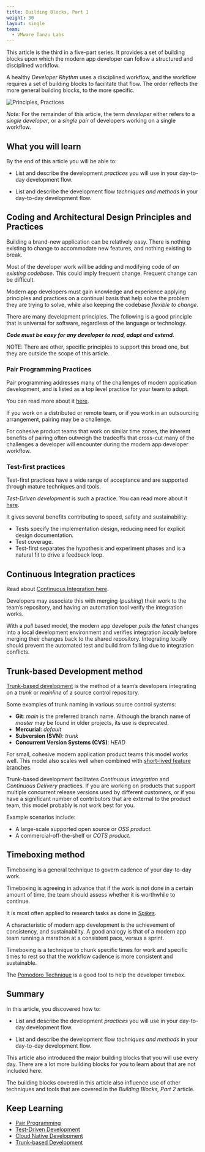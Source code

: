 ```yaml
---
title: Building Blocks, Part 1
weight: 30
layout: single
team:
  - VMware Tanzu Labs
---
```

This article is the third in a five-part series.
It provides a set of building blocks upon which the modern app developer
can follow a structured and disciplined workflow.

A healthy *Developer Rhythm* uses a disciplined workflow,
and the workflow requires a set of building blocks to facilitate that
flow.
The order reflects the more general building blocks,
to the more specific.

![Principles, Practices](/images/outcomes/application-development-rhythm/dev-building-blocks.jpg)

*Note:*
For the remainder of this article,
the term *developer* either refers to a *single developer*,
or a *single pair* of developers working on a single workflow.

## What you will learn

By the end of this article you will be able to:

-   List and describe the development *practices* you will use in your
    day-to-day development flow.

-   List and describe the development flow *techniques and methods* in
    your day-to-day development flow.

## Coding and Architectural Design Principles and Practices

Building a brand-new application can be relatively easy.
There is nothing existing to change to accommodate new features,
and nothing existing to break.

Most of the developer work will be adding and modifying code of
*an existing codebase*.
This could imply frequent change.
Frequent change can be difficult.

Modern app developers must gain knowledge and experience applying
principles and practices on a continual basis that help solve the
problem they are trying to solve,
while also keeping the codebase *flexible to change*.

There are many development principles.
The following is a good principle that is universal for software,
regardless of the language or technology.

***Code must be easy for any developer to read, adapt and extend.***

NOTE:
There are other, specific principles to support this broad one,
but they are outside the scope of this article.

### Pair Programming Practices

Pair programming addresses many of the challenges of modern application
development,
and is listed as a top level practice for your team to adopt.

You can read more about it [here](https://tanzu.vmware.com/developer/outcomes/application-development/pair-programming/).

If you work on a distributed or remote team,
or if you work in an outsourcing arrangement,
pairing may be a challenge.

For cohesive product teams that work on similar time zones,
the inherent benefits of pairing often outweigh the tradeoffs that
cross-cut many of the challenges a developer will encounter during the
modern app developer workflow.

### Test-first practices

Test-first practices have a wide range of acceptance and are supported
through mature techniques and tools.

*Test-Driven development* is such a practice.
You can read more about it
[here](https://tanzu.vmware.com/developer/outcomes/application-development/test-driven-development/).

It gives several benefits contributing to speed,
safety and sustainability:

-   Tests specify the implementation design,
    reducing need for explicit design documentation.
-   Test coverage.
-   Test-first separates the hypothesis and experiment phases and is a
    natural fit to drive a feedback loop.

## Continuous Integration practices

Read about
[Continuous Integration here](https://tanzu.vmware.com/developer/guides/ci-cd/ci-cd-what-is/#what-is-ci).

Developers may associate this with merging (*pushing*) their work to the
team’s repository,
and having an automation tool verify the integration works.

With a *pull* based model,
the modern app developer *pulls the latest* changes into a local
development environment and verifies integration *locally* before
merging their changes back to the shared repository.
Integrating locally should prevent the automated test and build from
failing due to integration conflicts.

## Trunk-based Development method

[Trunk-based development](https://trunkbaseddevelopment.com/) is the
method of a team’s developers integrating on a *trunk* or *mainline* of
a source control repository.

Some examples of trunk naming in various source control systems:

-   **Git**:
    *main* is the preferred branch name.
    Although the branch name of *master* may be found in older projects,
    its use is deprecated.
-   **Mercurial**:
    *default*
-   **Subversion (SVN)**:
    *trunk*
-   **Concurrent Version Systems (CVS)**:
    *HEAD*

For small,
cohesive modern application product teams this model works well.
This model also scales well when combined with
[short-lived feature branches](https://trunkbaseddevelopment.com/#scaled-trunk-based-development).

Trunk-based development facilitates
*Continuous Integration* and *Continuous Delivery* practices.
If you are working on products that support multiple concurrent release
versions used by different customers,
or if you have a significant number of contributors that are external to
the product team,
this model probably is not work best for you.

Example scenarios include:

- A large-scale supported open source or *OSS product*.
- A commercial-off-the-shelf or *COTS product*.

## Timeboxing method

Timeboxing is a general technique to govern cadence of your day-to-day
work.

Timeboxing is agreeing in advance that if the work is not done in a
certain amount of time,
the team should assess whether it is worthwhile to continue.

It is most often applied to research tasks as done in
*[Spikes](https://www.leadingagile.com/2016/09/whats-a-spike-who-should-enter-it-how-to-word-it/)*.

A characteristic of modern app development is the achievement of
consistency,
and sustainability.
A good analogy is that of a modern app team running a marathon at a
consistent pace,
versus a sprint.

Timeboxing is a technique to chunk specific times for work and specific
times to rest so that the workflow cadence is more consistent and
sustainable.

The
[Pomodoro Technique](https://en.wikipedia.org/wiki/Pomodoro*Technique)
is a good tool to help the developer timebox.

## Summary

In this article,
you discovered how to:

-   List and describe the development *practices* you will use in your
    day-to-day development flow.

-   List and describe the development flow *techniques and methods* in
    your day-to-day development flow.

This article also introduced the major building blocks that you will use
every day.
There are a lot more building blocks for you to learn about that are not
included here.

The building blocks covered in this article also influence use of other
techniques and tools that are covered in the *Building Blocks, Part 2*
article.

## Keep Learning

- [Pair Programming](../../application-development/pair-programming/)
- [Test-Driven Development](../../application-development/test-driven-development/)
- [Cloud Native Development](../../application-development/cloud-native-development/)
- [Trunk-based Development](https://trunkbaseddevelopment.com)
